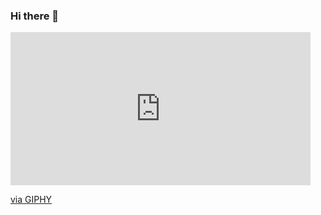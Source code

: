 ### Hi there 👋
<iframe src="https://giphy.com/embed/SSM6HdOicCahnOZ5hM" width="480" height="245" frameBorder="0" class="giphy-embed" allowFullScreen></iframe><p><a href="https://giphy.com/gifs/wolfentertainment-fbi-agent-feds-SSM6HdOicCahnOZ5hM">via GIPHY</a></p>
<!--
**Bankole214/Bankole214** is a ✨ _special_ ✨ repository because its `README.md` (this file) appears on your GitHub profile.

Here are some ideas to get you started:
-->

- 🔭 I’m currently working on ...
- 🌱 I’m currently learning ...
- 👯 I’m looking to collaborate on ...
- 🤔 I’m looking for help with Reactjs&nodejs...
- 💬 Ask me about ...
- 📫 How to reach me: ...adegunlenurudeen214@gmail.com
- 😄 Pronouns: ...He/Him
- ⚡ Fun fact: ...
